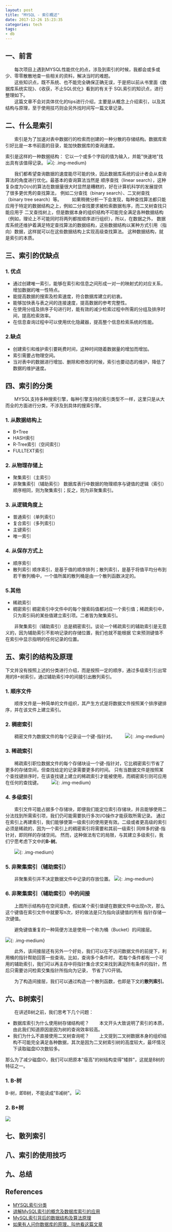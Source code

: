 ```yaml
---
layout: post
title: "MYSQL - 索引概述"
date: 2017-12-26 15:23:35
categories: tech
tags:
- db
---
```


## 一、前言
　　每次项目上遇到MYSQL性能优化的点，涉及到索引的时候，我都会或多或少、零零散散地查一些相关的资料，解决当时的难题。  
　　这些知识点，既不系统、也不能完全确保正确无误，于是把以前从书里面《数据库系统实现》、《收获，不止SQL优化》看到的有关于
SQL索引的知识点，进行整理如下。  
　　这篇文章不会对具体优化的tips进行介绍，主要是从概念上介绍索引，以及其结构与原理，至于使用技巧则会另外找时间写一篇文章记录。

<!-- more -->

## 二、什么是索引
　　索引是为了加速对表中数据行的检索而创建的一种分散的存储结构。数据库索引好比是一本书前面的目录，能加快数据库的查询速度。

索引是这样的一种数据结构：
它以一个或多个字段的值为输入，并能"快速地"找出具有该值得记录。
![](/assets/img/2017/mysql-index-definition.jpg){: .img-medium}

　　我们都希望查询数据的速度能尽可能的快，因此数据库系统的设计者会从查询算法的角度进行优化。最基本的查询算法当然是
顺序查找（linear search），这种复杂度为O(n)的算法在数据量很大时显然是糟糕的，好在计算机科学的发展提供了很多更优秀的查找算法，
例如二分查找（binary search）、二叉树查找（binary tree search）等。
　　如果稍微分析一下会发现，每种查找算法都只能应用于特定的数据结构之上，例如二分查找要求被检索数据有序，而二叉树查找只能应用于
二叉查找树上，但是数据本身的组织结构不可能完全满足各种数据结构（例如，理论上不可能同时将两列都按顺序进行组织），所以，在数据之外，
数据库系统还维护着满足特定查找算法的数据结构，这些数据结构以某种方式引用（指向）数据，这样就可以在这些数据结构上实现高级查找算法。
这种数据结构，就是索引的本质。

## 三、索引的优缺点

### 1. 优点
* 通过创建唯一索引，能够在索引和信息之间形成一对一的映射式的对应关系，增加数据的唯一性特点。
* 能提高数据的搜索及检索速度，符合数据库建立的初衷。
* 能够加快表与表之间的连接速度，提高数据的参考完整性。
* 在使用分组及排序子句进行时，能有效的减少检索过程中所需的分组及排序时间，提高检索效率。
* 在信息查询过程中可以使用优化隐藏器，提高整个信息检索系统的性能。

### 2.缺点
* 创建索引和维护索引要耗费时间，这种时间随着数据量的增加而增加。
* 索引需要占物理空间。
* 当对表中的数据进行增加、删除和修改的时候，索引也要动态的维护，降低了数据的维护速度。

## 四、索引的分类
　　MYSQL支持多种搜索引擎，每种引擎支持的索引类型不一样，这里只是从大而全的方面进行分类，不涉及到具体的搜索引擎。

### 1. 从数据结构上
* B+Tree
* HASH索引
* R-Tree索引（空间索引）
* FULLTEXT索引

### 2. 从物理存储上
* 聚集索引（主索引）
* 非聚集索引（辅助索引）
数据库表行中数据的物理顺序与键值的逻辑（索引）顺序相同，则为聚集索引；反之，则为非聚集索引。

### 3. 从逻辑角度上
* 普通索引（单列索引）
* 复合索引（多列索引）
* 主键索引
* 唯一索引

### 4. 从保存方式上
* 顺序索引
* 散列索引
顺序索引，是基于值的顺序排列；散列索引，是基于将值平均分布到若干散列桶中，一个值所属的散列桶是由一个散列函数决定的。

### 5.其他
* 稀疏索引
* 稠密索引
稠密索引中文件中的每个搜索码值都对应一个索引值；稀疏索引中，只为索引码的某些值建立索引项。二者皆为聚集索引。

　　非聚集索引（辅助索引）总是稠密索引。谈论一个稀疏索引的辅助索引是无意义的，因为辅助索引不影响记录的存储位置，我们也就不能根据
它来预测键值不在索引中显示指明的任何记录的位置。

## 五、索引的结构及原理

下文并没有按照上述的分类进行介绍，而是按照一定的顺序，通过多级索引引出常用的B+树索引，通过辅助索引中的间接引出散列索引。

### 1. 顺序文件
　　顺序文件是一种简单的文件组织，其产生方式是将数据文件按照某个排序键排序，并在该文件上建立索引。

### 2. 稠密索引
　　稠密文件为数据文件的每个记录设一个键-指针对。
　　![](/assets/img/2017/mysql-index-dense.png){: .img-medium}

### 3. 稀疏索引
　　稀疏索引职位数据文件的每个存储块设一个键-指针对，它比稠密索引节省了更多的存储空间，但查找给定的记录需要更多的时间。
只有当数据文件是按照某个查找键排序时，在该查找键上建立的稀疏索引才能被使用，而稠密索引则可应用在任何的查找键。
　　![](/assets/img/2017/mysql-index-sparse.png){: .img-medium}

### 4. 多级索引
　　索引文件可能占据多个存储块，即便我们能定位索引存储块，并且能够使用二分法找到所需索引项，我们仍可能需要执行多次I/O操作才能获取所需记录。
通过在索引上再建索引，我们能够使第一级索引的使用更有效。二级或者更高级的索引必须是稀疏的，因为一个索引上的稠密索引将需要和其前一级索引
同样多的键-指针对，即同样的存储空间。
然而，这种做法有它的局限，与其建立多级索引，我们宁愿考虑下文中的**B-树**。

　　![](/assets/img/2017/mysql-index-multi-level.png){: .img-medium}

### 5. 非聚集索引（辅助索引）
　　非聚集索引并不决定数据文件中记录的存放位置。
![](/assets/img/2017/mysql-index-non-cluster.png){: .img-medium}

### 6. 非聚集索引（辅助索引）中的间接
　　上图所示结构存在空间浪费，假如某个索引值键在数据文件中出现n次，那么这个键值在索引文件中就要写n次，好的做法是只为指向该键值的所有
指针存储一次键值。

　　避免键值重复的一种简便方法是使用一个称为桶（Bucket）的间接层。

![](/assets/img/2017/mysql-index-non-cluster-bucket.png){: .img-medium}

　　此外，该间接层还有另外一个好处，我们可以在不访问数据文件的前提下，利用桶的指针帮助回答一些查询。比如，查询多个条件时，
若每个条件都有一个可用的辅助索引，我们可以再主存中将指针集合求交来找到满足所有条件的指针，然后只需要访问检索交集指针所指向为记录，
节省了I/O开销。

　　为了构造间接层，我们可以通过构造一个散列函数，也即是下文的**散列索引**。

## 六、B树索引
　　在讲述B树之前，我们思考下几个问题：
* 数据库索引为什么使用树存储结构呢？
　　本文开头大致说明了索引的本质，由此我们知道原因是因为树的查询效率较高。
* 我们为什么不直接使用二叉树查询呢？
　　上文提到二叉树数据本身的组织结构不可能完全满足各种数据，其次是因为二叉树索引树的高度较大，最坏情况下读取磁盘IO次数较多。

那么为了减少磁盘IO，我们可以把原本"瘦高"的树结构变得"矮胖"，这就是B树的特征之一。

### 1. B-树
B-树，即B树，不能读成"B减树"。
![](/assets/img/2017/mysql-index-B-Tree.png)

### 2. B+树
![](/assets/img/2017/mysql-index-B+Tree.png)

## 七、散列索引

## 八、索引的使用技巧

## 九、总结

## References
* [MYSQL索引分类](http://blog.csdn.net/wuxing26jiayou/article/details/76596174)
* [讲解MySQL索引的概念及数据库索引的应用](http://xiebh.iteye.com/blog/216932)
* [MySQL索引背后的数据结构及算法原理](http://blog.codinglabs.org/articles/theory-of-mysql-index.html)
* [如果有人问你数据库的原理，叫他看这篇文章](http://blog.jobbole.com/100349/?hmsr=toutiao.io&utm_medium=toutiao.io&utm_source=toutiao.io)



